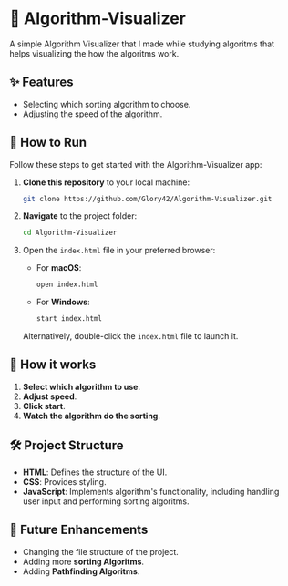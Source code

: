 # 🤖 Algorithm-Visualizer

A simple Algorithm Visualizer that I made while studying algoritms that helps visualizing the how the algoritms work.

## ✨ Features
- Selecting which sorting algorithm to choose.
- Adjusting the speed of the algorithm.

## 🚀 How to Run

Follow these steps to get started with the Algorithm-Visualizer app:

1. **Clone this repository** to your local machine:
    ```bash
    git clone https://github.com/Glory42/Algorithm-Visualizer.git
    ```

2. **Navigate** to the project folder:
    ```bash
    cd Algorithm-Visualizer
    ```

3. Open the `index.html` file in your preferred browser:
    - For **macOS**:
      ```bash
      open index.html
      ```
    - For **Windows**:
      ```bash
      start index.html
      ```
    Alternatively, double-click the `index.html` file to launch it.



## 💭 How it works
1. **Select which algorithm to use**.
2. **Adjust speed**.
3. **Click start**.
4. **Watch the algorithm do the sorting**.

## 🛠️ Project Structure

- **HTML**: Defines the structure of the UI.
- **CSS**: Provides styling.
- **JavaScript**: Implements algorithm's functionality, including handling user input and performing sorting algoritms.

## 🔮 Future Enhancements

- Changing the file structure of the project.
- Adding more **sorting Algoritms**.
- Adding **Pathfinding Algoritms**.